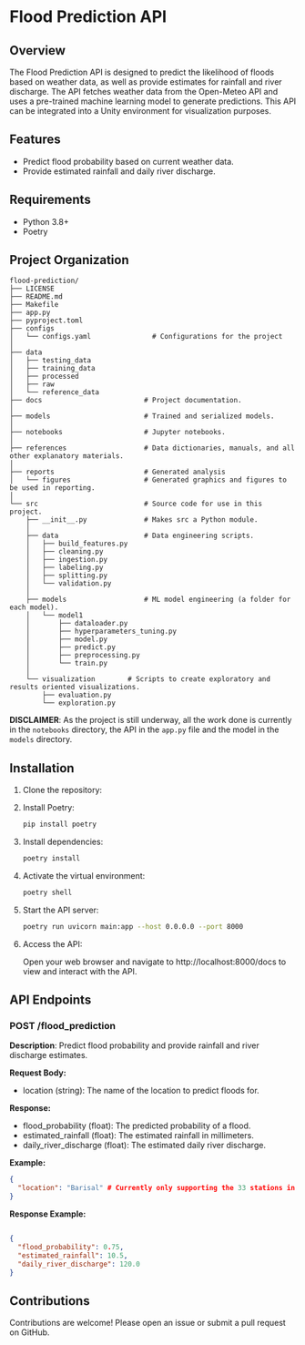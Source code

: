 
# Flood Prediction API

## Overview

The Flood Prediction API is designed to predict the likelihood of floods based on weather data, as well as provide estimates for rainfall and river discharge. The API fetches weather data from the Open-Meteo API and uses a pre-trained machine learning model to generate predictions. This API can be integrated into a Unity environment for visualization purposes.

## Features

- Predict flood probability based on current weather data.
- Provide estimated rainfall and daily river discharge.

## Requirements
- Python 3.8+
- Poetry

## Project Organization

```
flood-prediction/
├── LICENSE     
├── README.md                  
├── Makefile 
├── app.py  
├── pyproject.toml                                      
├── configs                      
│   └── configs.yaml               # Configurations for the project   
│
├── data                         
│   ├── testing_data                
│   ├── training_data                  
│   ├── processed                
│   ├── raw                      
│   └── reference_data
├── docs                         # Project documentation.
│
├── models                       # Trained and serialized models.
│
├── notebooks                    # Jupyter notebooks.
│
├── references                   # Data dictionaries, manuals, and all other explanatory materials.
│
├── reports                      # Generated analysis 
│   └── figures                  # Generated graphics and figures to be used in reporting.
│
└── src                          # Source code for use in this project.
    ├── __init__.py              # Makes src a Python module.
    │
    ├── data                     # Data engineering scripts.
    │   ├── build_features.py    
    │   ├── cleaning.py          
    │   ├── ingestion.py         
    │   ├── labeling.py          
    │   ├── splitting.py         
    │   └── validation.py        
    │
    ├── models                   # ML model engineering (a folder for each model).
    │   └── model1      
    │       ├── dataloader.py    
    │       ├── hyperparameters_tuning.py 
    │       ├── model.py         
    │       ├── predict.py       
    │       ├── preprocessing.py 
    │       └── train.py         
    │
    └── visualization        # Scripts to create exploratory and results oriented visualizations.
        ├── evaluation.py        
        └── exploration.py       
```
**DISCLAIMER**: As the project is still underway, all the work done is currently in the `notebooks` directory, the API in the `app.py` file and the model in the `models` directory. 
## Installation

1. Clone the repository:

2. Install Poetry:

    ```bash	
    pip install poetry
    ```	

3. Install dependencies:

    ```bash
    poetry install
    ```

4. Activate the virtual environment:

    ```bash
    poetry shell
    ```	

5. Start the API server:

    ```bash
    poetry run uvicorn main:app --host 0.0.0.0 --port 8000
    ```	

6. Access the API:

    Open your web browser and navigate to http://localhost:8000/docs to view and interact with the API.

## API Endpoints

### POST /flood_prediction

**Description**: Predict flood probability and provide rainfall and river discharge estimates.

**Request Body:**

- location (string): The name of the location to predict floods for.

**Response:**

- flood_probability (float): The predicted probability of a flood.
- estimated_rainfall (float): The estimated rainfall in millimeters.
- daily_river_discharge (float): The estimated daily river discharge.

**Example:**

```json
{
  "location": "Barisal" # Currently only supporting the 33 stations in Bangladesh
}
```	

**Response Example:**

```json

{
  "flood_probability": 0.75,
  "estimated_rainfall": 10.5,
  "daily_river_discharge": 120.0
}
```	

## Contributions

Contributions are welcome! Please open an issue or submit a pull request on GitHub.
